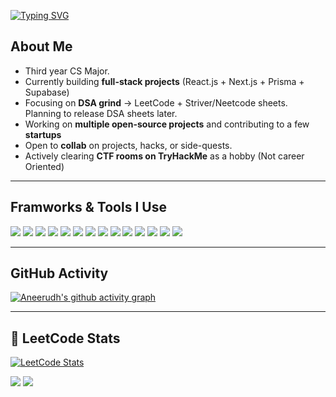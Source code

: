 <!-- Typing Intro -->
[![Typing SVG](https://readme-typing-svg.demolab.com?font=Fira+Code&pause=1000&color=F7F7F7&width=435&lines=Hi!+I'm+Aneerudh)](https://git.io/typing-svg)

## About Me  
-  Third year CS Major.
-  Currently building **full-stack projects** (React.js + Next.js + Prisma + Supabase)   
-  Focusing on **DSA grind** → LeetCode + Striver/Neetcode sheets. Planning to release DSA sheets later.   
-  Working on **multiple open-source projects** and contributing to a few **startups**   
-  Open to **collab** on projects, hacks, or side-quests. 
-  Actively clearing **CTF rooms on TryHackMe** as a hobby (Not career Oriented)   

---

## Framworks & Tools I Use
<p>
  <img src="https://img.shields.io/badge/HTML5-E34F26?style=for-the-badge&logo=html5&logoColor=white"/>
  <img src="https://img.shields.io/badge/CSS3-1572B6?style=for-the-badge&logo=css3&logoColor=white"/>
  <img src="https://img.shields.io/badge/JavaScript-F7DF1E?style=for-the-badge&logo=javascript&logoColor=black"/>
  <img src="https://img.shields.io/badge/TypeScript-3178C6?style=for-the-badge&logo=typescript&logoColor=white"/>
  <img src="https://img.shields.io/badge/React-61DAFB?style=for-the-badge&logo=react&logoColor=black"/>
  <img src="https://img.shields.io/badge/Next.js-000000?style=for-the-badge&logo=nextdotjs&logoColor=white"/>
  <img src="https://img.shields.io/badge/TailwindCSS-38B2AC?style=for-the-badge&logo=tailwindcss&logoColor=white"/>
  <img src="https://img.shields.io/badge/Node.js-43853D?style=for-the-badge&logo=node.js&logoColor=white"/>
  <img src="https://img.shields.io/badge/Express.js-000000?style=for-the-badge&logo=express&logoColor=white"/>
  <img src="https://img.shields.io/badge/PostgreSQL-316192?style=for-the-badge&logo=postgresql&logoColor=white"/>
  <img src="https://img.shields.io/badge/Prisma-2D3748?style=for-the-badge&logo=prisma&logoColor=white"/>
  <img src="https://img.shields.io/badge/Supabase-3ECF8E?style=for-the-badge&logo=supabase&logoColor=black"/>
  <img src="https://img.shields.io/badge/Anime.js-FF355E?style=for-the-badge&logo=javascript&logoColor=white"/>
  <img src="https://img.shields.io/badge/Framer%20Motion-EF0092?style=for-the-badge&logo=framer&logoColor=white"/>
</p>

---

## GitHub Activity  
[![Aneerudh's github activity graph](https://github-readme-activity-graph.vercel.app/graph?username=Aneerudh17&theme=react-dark)](https://github.com/ashutosh00710/github-readme-activity-graph)

---

## 🧩 LeetCode Stats  
[![LeetCode Stats](https://leetcard.jacoblin.cool/Ani170505?theme=dark&font=Fira%20Code)](https://leetcode.com/u/Ani170505/)

<p>
  <img src="https://img.shields.io/badge/LeetCode%2050%20Days-FFA116?style=for-the-badge&logo=leetcode&logoColor=black"/>
  <img src="https://img.shields.io/badge/LeetCode%20100%20Days-FFA116?style=for-the-badge&logo=leetcode&logoColor=black"/>
</p>
